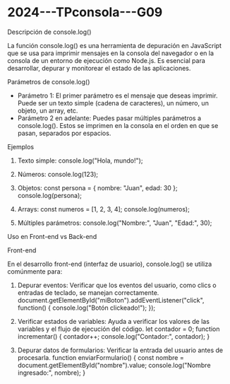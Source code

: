 # 2024---TPconsola---G09

Descripción de console.log()

La función console.log() es una herramienta de depuración en JavaScript que se usa para imprimir mensajes en la consola del navegador o en la consola de un entorno de ejecución como Node.js. Es esencial para desarrollar, depurar y monitorear el estado de las aplicaciones.

Parámetros de console.log()

- Parámetro 1: El primer parámetro es el mensaje que deseas imprimir. Puede ser un texto simple (cadena de caracteres), un número, un objeto, un array, etc.
- Parámetro 2 en adelante: Puedes pasar múltiples parámetros a console.log(). Estos se imprimen en la consola en el orden en que se pasan, separados por espacios.

Ejemplos

1. Texto simple:
   console.log("Hola, mundo!");

2. Números:
   console.log(123);

3. Objetos:
   const persona = { nombre: "Juan", edad: 30 };
   console.log(persona);

4. Arrays:
   const numeros = [1, 2, 3, 4];
   console.log(numeros);

5. Múltiples parámetros:
   console.log("Nombre:", "Juan", "Edad:", 30);

Uso en Front-end vs Back-end

Front-end

En el desarrollo front-end (interfaz de usuario), console.log() se utiliza comúnmente para:

1. Depurar eventos: Verificar que los eventos del usuario, como clics o entradas de teclado, se manejan correctamente.
   document.getElementById("miBoton").addEventListener("click", function() {
     console.log("Botón clickeado!");
   });

2. Verificar estados de variables: Ayuda a verificar los valores de las variables y el flujo de ejecución del código.
   let contador = 0;
   function incrementar() {
     contador++;
     console.log("Contador:", contador);
   }

3. Depurar datos de formularios: Verificar la entrada del usuario antes de procesarla.
   function enviarFormulario() {
     const nombre = document.getElementById("nombre").value;
     console.log("Nombre ingresado:", nombre);
   }
